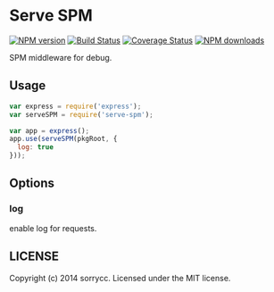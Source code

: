 # Serve SPM

[![NPM version](https://img.shields.io/npm/v/serve-spm.svg?style=flat)](https://npmjs.org/package/serve-spm)
[![Build Status](https://travis-ci.org/spmjs/serve-spm.png)](https://travis-ci.org/spmjs/serve-spm)
[![Coverage Status](https://coveralls.io/repos/spmjs/serve-spm/badge.png?branch=master)](https://coveralls.io/r/spmjs/serve-spm?branch=master)
[![NPM downloads](http://img.shields.io/npm/dm/serve-spm.svg?style=flat)](https://npmjs.org/package/serve-spm)

SPM middleware for debug.

## Usage

```javascript
var express = require('express');
var serveSPM = require('serve-spm');

var app = express();
app.use(serveSPM(pkgRoot, {
  log: true
}));
```

## Options

### log

enable log for requests.

## LICENSE

Copyright (c) 2014 sorrycc. Licensed under the MIT license.
